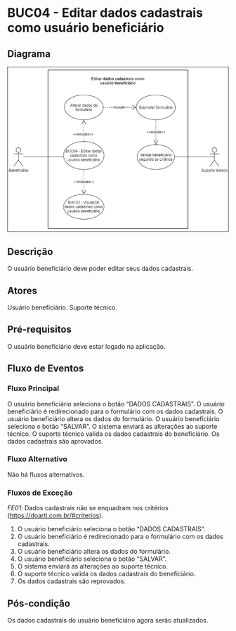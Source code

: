 # BUC04 - Editar dados cadastrais como usuário beneficiário

## Diagrama
![BUC04](../../../../assets/images/casosDeUso/BUC04.png)

## Descrição
O usuário beneficiário deve poder editar seus dados cadastrais.

## Atores
Usuário beneficiário.
Suporte técnico.

## Pré-requisitos
O usuário beneficiário deve estar logado na aplicação.

## Fluxo de Eventos

### Fluxo Principal
O usuário beneficiário seleciona o botão “DADOS CADASTRAIS”.
O usuário beneficiário é redirecionado para o formulário com os dados cadastrais.
O usuário beneficiário altera os dados do formulário.
O usuário beneficiário seleciona o botão “SALVAR”.
O sistema enviará as alterações ao suporte técnico.
O suporte técnico valida os dados cadastrais do beneficiário.
Os dados cadastrais são aprovados.

### Fluxo Alternativo
Não há fluxos alternativos.

### Fluxos de Exceção
*FE01*: Dados cadastrais não se enquadram nos critérios (https://doarti.com.br/#criterios).
1. O usuário beneficiário seleciona o botão “DADOS CADASTRAIS”.
2. O usuário beneficiário é redirecionado para o formulário com os dados cadastrais.
3. O usuário beneficiário altera os dados do formulário.
4. O usuário beneficiário seleciona o botão “SALVAR”.
5. O sistema enviará as alterações ao suporte técnico.
6. O suporte técnico valida os dados cadastrais do beneficiário.
7. Os dados cadastrais são reprovados.


## Pós-condição
Os dados cadastrais do usuário beneficiário agora serão atualizados.

